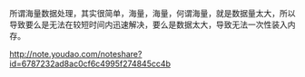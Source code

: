 所谓海量数据处理，其实很简单，海量，海量，何谓海量，就是数据量太大，所以导致要么是无法在较短时间内迅速解决，要么是数据太大，导致无法一次性装入内存。





http://note.youdao.com/noteshare?id=6787232ad8ac0cf6c4995f274845cc4b





